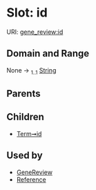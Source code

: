 
# Slot: id



URI: [gene_review:id](https://w3id.org/ai4curation/gene_review/id)


## Domain and Range

None &#8594;  <sub>1..1</sub> [String](types/String.md)

## Parents


## Children

 *  [Term➞id](Term_id.md)

## Used by

 * [GeneReview](GeneReview.md)
 * [Reference](Reference.md)
